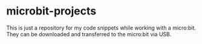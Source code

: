 # microbit-projects
This is just a repository for my code snippets while working with a micro:bit. They can be downloaded and transferred to the micro:bit via USB.
